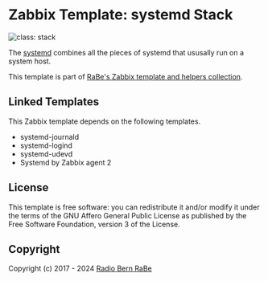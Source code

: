 # Zabbix Template: systemd Stack

![class: stack](https://img.shields.io/badge/class-stack-00c9bf)

The [systemd](https://systemd.io) combines all the pieces of
systemd that ususally run on a system host.

This template is part of [RaBe's Zabbix template and helpers
collection](https://github.com/radiorabe/rabe-zabbix).


## Linked Templates

This Zabbix template depends on the following templates.

* systemd-journald
* systemd-logind
* systemd-udevd
* Systemd by Zabbix agent 2

## License

This template is free software: you can redistribute it and/or modify it under
the terms of the GNU Affero General Public License as published by the Free
Software Foundation, version 3 of the License.

## Copyright

Copyright (c) 2017 - 2024 [Radio Bern RaBe](http://www.rabe.ch)
